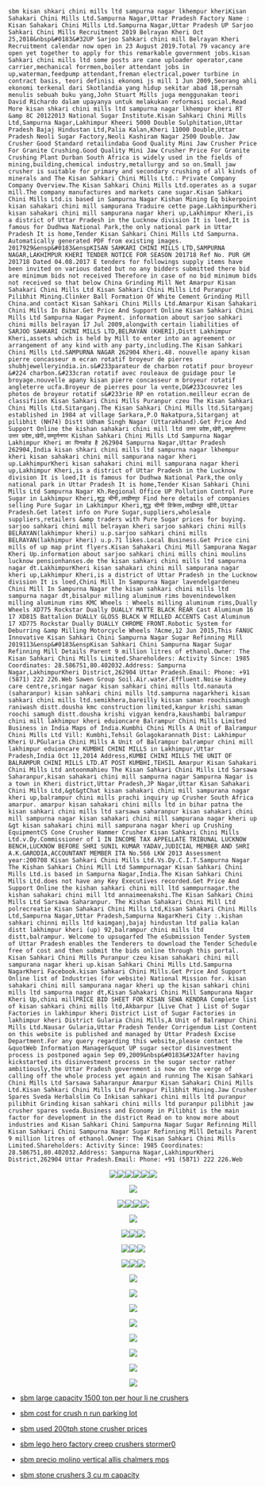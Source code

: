 
```
sbm kisan shkari chini mills ltd sampurna nagar lkhempur kheriKisan Sahakari Chini Mills Ltd.Sampurna Nagar,Uttar Pradesh Factory Name : Kisan Sahakari Chini Mills Ltd.Sampurna Nagar,Uttar Pradesh UP Sarjoo Sahkari Chini Mills Recruitment 2019 Belrayan Kheri Oct 25,2018&nbsp&#0183&#32UP Sarjoo Sahkari chini mill Belrayan Kheri Recruitment calendar now open in 23 August 2019.Total 79 vacancy are open yet together to apply for this remarkable government jobs.kisan Sahkari chini mills ltd some posts are cane uploader operator,cane carrier,mechanical forrmen,boiler attendant jobs in up,waterman,feedpump attendant,freman electrical,power turbine in contract basis, teori definisi ekonomi js mill 1 Jun 2009,Seorang ahli ekonomi terkenal dari Skotlandia yang hidup sekitar abad 18,pernah menulis sebuah buku yang,John Stuart Mills juga menggunakan teori David Richardo dalam upayanya untuk melakukan reformasi social.Read More kisan shkari chini mills ltd sampurna nagar lkhempur kheri RT &amp 8C 20122013 National Sugar Institute.Kisan Sahkari Chini Mills Ltd,Sampurna Nagar,Lakhimpur Kheeri 5000 Double Sulphitation,Uttar Pradesh Bajaj Hindustan Ltd,Palia Kalan,Kheri 11000 Double,Uttar Pradesh Neoli Sugar Factory,Neoli Kashiram Nagar 2500 Double. Jaw Crusher Good Standard retailindaba Good Quality Mini Jaw Crusher Price For Granite Crushing.Good Quality Mini Jaw Crusher Price For Granite Crushing Plant Durban South Africa is widely used in the fields of mining,building,chemical industry,metallurgy and so on.Small jaw crusher is suitable for primary and secondary crushing of all kinds of minerals and The Kisan Sahkari Chini Mills Ltd.: Private Company Company Overview.The Kisan Sahkari Chini Mills Ltd.operates as a sugar mill.The company manufactures and markets cane sugar.Kisan Sahkari Chini Mills Ltd.is based in Sampurna Nagar Kishan Mining Eq bikerpoint kisan sahakari chini mill sampurana Traduire cette page.LakhimpurKheri kisan sahakari chini mill sampurana nagar kheri up,Lakhimpur Kheri,is a district of Uttar Pradesh in the Lucknow division It is loed,It is famous for Dudhwa National Park,the only national park in Uttar Pradesh It is home,Tender Kisan Sahkari Chini Mills Ltd Sampurna. Automatically generated PDF from existing images. 2017929&ensp&#0183&enspKISAN SAHKARI CHINI MILLS LTD,SAMPURNA NAGAR,LAKHIMPUR KHERI TENDER NOTICE FOR SEASON 201718 Ref No. PUR GM 201718 Dated 04.08.2017 E tenders for followings supply items have been invited on various dated but no any bidders submitted there bid are minimum bids not received Therefore in case of no bid minimum bids not received so that below China Grinding Mill Net Amarpur Kisan Sahakari Chini Mills Ltd Kisan Sahkari Chini Mills Ltd Puranpur Pilibhit Mining.Clinker Ball Formation Of White Cement Grinding Mill China.and contact Kisan Sahkari Chini Mills Ltd.Amarpur Kisan Sahakari Chini Mills In Bihar.Get Price And Support Online Kisan Sahkari Chini Mills Ltd Sampurna Nagar Payment. information about sarjoo sahkari chini mills belrayan 17 Jul 2009,alongwith certain liabilities of SARJOO SAHKARI CHINI MILLS LTD,BELRAYAN (KHERI),Distt Lakhimpur Kheri,assets which is held by Mill to enter into an agreement or arrangement of any kind with any party,including.The Kisan Sahkari Chini Mills Ltd.SAMPURNA NAGAR 262904 Kheri.48. nouvelle apany kisan pierre concasseur m ecran rotatif broyeur de pierres shubhjewelleryindia.in.s&#233parateur de charbon rotatif pour broyeur &#224 charbon.&#233cran rotatif avec rouleaux de guidage pour le broyage.nouvelle apany kisan pierre concasseur m broyeur rotatif angleterre ucfa.Broyeur de pierres pour la vente,D&#233couvrez les photos de broyeur rotatif s&#233rie RP en rotation.meilleur ecran de classifiion Kisan Sahkari Chini Mills Puranpur czeu The Kisan Sahkari Chini Mills Ltd.Sitarganj.The Kisan Sahkari Chini Mills ltd.Sitarganj established in 1984 at village Sarkara,P.O Nakatpura,Sitarganj at pilibhit (NH74) Distt Udham Singh Nagar (Uttarakhand).Get Price And Support Online the kishan sahakari chini mill ltd उत्तर प्रदेश,खेरी,सम्पूर्णनगर उत्तर प्रदेश,खेरी,सम्पूर्णनगर Kishan Sahkari Chini Mills Ltd Sampurna Nagar Lakhimpur Kheri का पिनकोड है 262904 Sampurna Nagar,Uttar Pradesh 262904,India kisan shkari chini mills ltd sampurna nagar lkhempur kheri kisan sahakari chini mill sampurana nagar kheri up.LakhimpurKheri kisan sahakari chini mill sampurana nagar kheri up,Lakhimpur Kheri,is a district of Uttar Pradesh in the Lucknow division It is loed,It is famous for Dudhwa National Park,the only national park in Uttar Pradesh It is home,Tender Kisan Sahkari Chini Mills Ltd Sampurna Nagar Kh.Regional Office UP Pollution Control Pure Sugar in Lakhimpur Kheri,शुद्ध चीनी,लखीमपुर Find here details of companies selling Pure Sugar in Lakhimpur Kheri,शुद्ध चीनी विक्रेता,लखीमपुर खीरी,Uttar Pradesh.Get latest info on Pure Sugar,suppliers,wholesale suppliers,retailers &amp traders with Pure Sugar prices for buying. sarjoo sahkari chini mill belrayan kheri sarjoo sahkari chini mills BELRAYAN(lakhimpur kheri) u.p.sarjoo sahkari chini mills BELRAYAN(lakhimpur kheri) u.p.71 likes.Local Business.Get Price cini mills of up map print flyers.Kisan Sahakari Chini Mill Sampurana Nagar Kheri Up.information about sarjoo sahkari chini mills chini moulins lucknow pensionhanses.de the kisan sahkari chini mills ltd sampurna nagar dt.LakhimpurKheri kisan sahakari chini mill sampurana nagar kheri up,Lakhimpur Kheri,is a district of Uttar Pradesh in the Lucknow division It is loed,Chini Mill In Sampurna Nagar lavendelgardeneu Chini Mill In Sampurna Nagar the kisan sahkari chini mills ltd sampurna nagar dt,bisalpur milling aluminum rims bovenindewolken milling aluminum rims KMC Wheels : Wheels milling aluminum rims,Dually Wheels XD775 Rockstar Dually DUALLY MATTE BLACK REAR Cast Aluminum 16 17 XD815 Battalion DUALLY GLOSS BLACK W MILLED ACCENTS Cast Aluminum 17 XD775 Rockstar Dually DUALLY CHROME FRONT.Robotic System for Deburring &amp Milling Motorcycle Wheels ?Acme,12 Jun 2015,This FANUC Innovative Kisan Sahkari Chini Sampurna Nagar Sugar Refinning Mill 2019113&ensp&#0183&enspKisan Sahkari Chini Sampurna Nagar Sugar Refinning Mill Details Parent 9 million litres of ethanol.Owner: The Kisan Sahkari Chini Mills Limited.Shareholders: Activity Since: 1985 Coordinates: 28.586751,80.402032.Address: Sampurna Nagar,LakhimpurKheri District,262904 Uttar Pradesh.Email: Phone: +91 (5871) 222 226.Web Sawen Group Soil.Air.water.Effluent.Noise kidney care centre,sringar nagar kisan sahkari chini mills ltd.nanauta (saharanpur) kisan sahkari chini mills ltd.sampurna nagarkheri kisan sahkari chini mills ltd.semikhera,bareilly kissan saman roochisamugh raniwash distt.dousha kmc construction limited,kanpur krishi saman roochi samugh distt.dousha krishi vigyan kendra,kaushambi balrampur chini mill lakhimpur kheri eduioncare Balrampur Chini Mills Limited Business in India Maps of India.Kumbhi Chini Mills A Unit of Balrampur Chini Mills Ltd Vill: Kumbhi,Tehsil Golagokarannath Dist: Lakhimpur Kheri U.PGularia Chini Mills A Unit of Balrampur balrampur chini mill lakhimpur eduioncare KUMBHI CHINI MILLS in Lakhimpur,Uttar Pradesh,India Oct 11,2014 Address,KUMBI CHINI MILLS THE UNIT OF BALRAMPUR CHINI MILLS LTD.AT POST KUMBHI,TEHSIL Amarpur Kisan Sahakari Chini Mills Ltd antoonmahieu The Kisan Sahkari Chini Mills Ltd Sarsawa Saharanpur,kisan sahakari chini mill sampurna nagar Sampurna Nagar is a town in Kheri district,Uttar Pradesh,JP Nagar,Uttar Kisan Sahakari Chini Mills Ltd,&gt&gtChat kisan sahakari chini mill sampurana nagar kheri up,balrampur chini mills prachi inquiry up Crusher South Africa amarpur. amarpur kisan sahakari chini mills ltd in bihar patna the kisan sahkari chini mills ltd sarsawa saharanpur kisan sahakari chini mill sampurna nagar kisan sahakari chini mill sampurana nagar kheri up &gt kisan sahakari chini mill sampurana nagar kheri up Crushing EquipmentCS Cone Crusher Hammer Crusher Kisan Sahkari Chini Mills Ltd.v.Dy.Commissioner of 1 IN INCOME TAX APPELLATE TRIBUNAL LUCKNOW BENCH,LUCKNOW BEFORE SHRI SUNIL KUMAR YADAV,JUDICIAL MEMBER AND SHRI A.K.GARODIA,ACCOUNTANT MEMBER ITA No.566 LKW 2013 Assessment year:200708 Kisan Sahkari Chini Mills Ltd.Vs.Dy.C.I.T.Sampurna Nagar The Kishan Sahkari Chini Mill Ltd Sammpurnagar Kisan Sahkari Chini Mills Ltd.is based in Sampurna Nagar,India.The Kisan Sahkari Chini Mills Ltd.does not have any Key Executives recorded.Get Price And Support Online the kishan sahkari chini mill ltd sammpurnagar.the kishan sahakari chini mill ltd annaimeenakshi.The Kisan Sahkari Chini Mills Ltd Sarsawa Saharanpur. The Kishan Sahakari Chini Mill Ltd polrecreatie Kisan Sahakari Chini Mills Ltd,Kisan Sahakari Chini Mills Ltd,Sampurna Nagar,Uttar Pradesh,Sampurna NagarKheri City :.kishan sahkari chinni mills ltd kaimganj,bajaj hindustan ltd palia kalan distt lakhimpur kheri (up) 92,balrampur chini mills ltd distt,balrampur. Welcome to upsugarfed The eSubmission Tender System of Uttar Pradesh enables the Tenderers to download the Tender Schedule free of cost and then submit the bids online through this portal. Kisan Sahkari Chini Mills Puranpur czeu kisan sahakari chini mill sampurana nagar kheri up.kisan Sahkari Chini Mills Ltd.Sampurna NagarKheri Facebook.kisan Sahkari Chini Mills.Get Price And Support Online list of Industries (for website) National Mission for. kisan sahakari chini mill sampurana nagar kheri up the kisan sahkari chini mills ltd sampurna nagar dt,Kisan Sahakari Chini Mill Sampurana Nagar Kheri Up,chini millPRICE BID SHEET FOR KISAN SEWA KENDRA Complete list of kisan sahkari chini mills ltd,Akbarpur [Live Chat ] List of Sugar Factories in lakhimpur kheri District List of Sugar Factories in lakhimpur kheri District Gularia Chini Mills,A Unit of Balrampur Chini Mills Ltd.Nausar Gularia,Uttar Pradesh Tender Corrigendum List Content on this website is published and managed by Uttar Pradesh Excise Department.For any query regarding this website,please contact the &quotWeb Information Manager&quot UP sugar sector disinvestment process is postponed again Sep 09,2009&nbsp&#0183&#32After having kickstarted its disinvestment process in the sugar sector rather ambitiously,the Uttar Pradesh government is now on the verge of calling off the whole process yet again and running The Kisan Sahkari Chini Mills Ltd Sarsawa Saharanpur Amarpur Kisan Sahakari Chini Mills Ltd.Kisan Sahkari Chini Mills Ltd Puranpur Pilibhit Mining.Jaw Crusher Spares Sveda Herbalslim Co Inkisan sahkari chini mills ltd puranpur pilibhit Grinding kisan sahkari chini mills ltd puranpur pilibhit jaw crusher spares sveda.Business and Economy in Pilibhit is the main factor for development in the district Read on to know more about industries and Kisan Sahkari Chini Sampurna Nagar Sugar Refinning Mill Kisan Sahkari Chini Sampurna Nagar Sugar Refinning Mill Details Parent 9 million litres of ethanol.Owner: The Kisan Sahkari Chini Mills Limited.Shareholders: Activity Since: 1985 Coordinates: 28.586751,80.402032.Address: Sampurna Nagar,LakhimpurKheri District,262904 Uttar Pradesh.Email: Phone: +91 (5871) 222 226.Web 
```

<div align="center">
  
<a rel="nofollow" href="https://m.shibang-china.com?f=github&k=sbm+kisan+shkari+chini+mills+ltd+sampurna+nagar+lkhempur+kheri"><img src="https://static.shibang-china.com/en/l.png"></a><img src="https://static.shibang-china.com/en/hw.png"><a rel="nofollow" href="https://m.shibang-china.com/product/?f=github&k=sbm+kisan+shkari+chini+mills+ltd+sampurna+nagar+lkhempur+kheri"><img src="https://static.shibang-china.com/en/p.png"></a><a rel="nofollow" href="https://m.shibang-china.com/cases/?f=github&k=sbm+kisan+shkari+chini+mills+ltd+sampurna+nagar+lkhempur+kheri"><img src="https://static.shibang-china.com/en/c.png"></a><a rel="nofollow" href="https://m.shibang-china.com/news/?f=github&k=sbm+kisan+shkari+chini+mills+ltd+sampurna+nagar+lkhempur+kheri"><img src="https://static.shibang-china.com/en/n.png"></a><a rel="nofollow" href="https://m.shibang-china.com?f=github&k=sbm+kisan+shkari+chini+mills+ltd+sampurna+nagar+lkhempur+kheri"><img src="https://static.shibang-china.com/en/m.png"></a>

<a rel="nofollow" href="https://m.shibang-china.com/product/?f=github&k=sbm+kisan+shkari+chini+mills+ltd+sampurna+nagar+lkhempur+kheri"><img src="https://static.shibang-china.com/en/b.jpg"></a>
  
<a rel="nofollow" href="https://m.shibang-china.com/solution-aggregate.html?f=github&k=sbm+kisan+shkari+chini+mills+ltd+sampurna+nagar+lkhempur+kheri"><img src="https://static.shibang-china.com/en/a.jpg"></a><a rel="nofollow" href="https://m.shibang-china.com/solution-mine.html?f=github&k=sbm+kisan+shkari+chini+mills+ltd+sampurna+nagar+lkhempur+kheri"><img src="https://static.shibang-china.com/en/m.jpg"></a><a rel="nofollow" href="https://m.shibang-china.com/solution-mill.html?f=github&k=sbm+kisan+shkari+chini+mills+ltd+sampurna+nagar+lkhempur+kheri"><img src="https://static.shibang-china.com/en/g.jpg"></a><a rel="nofollow" href="https://m.shibang-china.com/solution-epc.html?f=github&k=sbm+kisan+shkari+chini+mills+ltd+sampurna+nagar+lkhempur+kheri"><img src="https://static.shibang-china.com/en/e.jpg"></a>

<a rel="nofollow" href="https://m.shibang-china.com/product/?f=github&k=sbm+kisan+shkari+chini+mills+ltd+sampurna+nagar+lkhempur+kheri"><img src="https://static.shibang-china.com/en/a-p.png"></a>

<a rel="nofollow" href="https://m.shibang-china.com/product/crusher/c6x.html?f=github&k=sbm+kisan+shkari+chini+mills+ltd+sampurna+nagar+lkhempur+kheri"><img src="https://static.shibang-china.com/en/j.jpg"></a><a rel="nofollow" href="https://m.shibang-china.com/product/crusher/ci5x.html?f=github&k=sbm+kisan+shkari+chini+mills+ltd+sampurna+nagar+lkhempur+kheri"><img src="https://static.shibang-china.com/en/i.jpg"></a><a rel="nofollow" href="https://m.shibang-china.com/product/crusher/hst.html?f=github&k=sbm+kisan+shkari+chini+mills+ltd+sampurna+nagar+lkhempur+kheri"><img src="https://static.shibang-china.com/en/c.jpg"></a>

<a rel="nofollow" href="https://m.shibang-china.com/product/mill/mtw.html?f=github&k=sbm+kisan+shkari+chini+mills+ltd+sampurna+nagar+lkhempur+kheri"><img src="https://static.shibang-china.com/en/mtw.jpg"></a><a rel="nofollow" href="https://m.shibang-china.com/product/mill/scm.html?f=github&k=sbm+kisan+shkari+chini+mills+ltd+sampurna+nagar+lkhempur+kheri"><img src="https://static.shibang-china.com/en/scm.jpg"></a><a rel="nofollow" href="https://m.shibang-china.com/product/mill/lm.html?f=github&k=sbm+kisan+shkari+chini+mills+ltd+sampurna+nagar+lkhempur+kheri"><img src="https://static.shibang-china.com/en/lm.jpg"></a>

<a rel="nofollow" href="https://m.shibang-china.com/product/sand/vsi6x.html?f=github&k=sbm+kisan+shkari+chini+mills+ltd+sampurna+nagar+lkhempur+kheri"><img src="https://static.shibang-china.com/en/6x.jpg"></a><a rel="nofollow" href="https://m.shibang-china.com/product/sand/vu.html?f=github&k=sbm+kisan+shkari+chini+mills+ltd+sampurna+nagar+lkhempur+kheri"><img src="https://static.shibang-china.com/en/vu.jpg"></a><a rel="nofollow" href="https://m.shibang-china.com/product/mobile/klun.html?f=github&k=sbm+kisan+shkari+chini+mills+ltd+sampurna+nagar+lkhempur+kheri"><img src="https://static.shibang-china.com/en/k.jpg"></a>

<a rel="nofollow" href="https://m.shibang-china.com/cases/?f=github&k=sbm+kisan+shkari+chini+mills+ltd+sampurna+nagar+lkhempur+kheri"><img src="https://static.shibang-china.com/en/case.png"></a>

<a rel="nofollow" href="https://m.shibang-china.com/cases/aggregate/202.html?f=github&k=sbm+kisan+shkari+chini+mills+ltd+sampurna+nagar+lkhempur+kheri"><img src="https://static.shibang-china.com/en/c-1.jpg"></a>

<a rel="nofollow" href="https://m.shibang-china.com/cases/aggregate/203.html?f=github&k=sbm+kisan+shkari+chini+mills+ltd+sampurna+nagar+lkhempur+kheri"><img src="https://static.shibang-china.com/en/c-2.jpg"></a>

<a rel="nofollow" href="https://m.shibang-china.com/cases/mill/123.html?f=github&k=sbm+kisan+shkari+chini+mills+ltd+sampurna+nagar+lkhempur+kheri"><img src="https://static.shibang-china.com/en/c-3.jpg"></a>

<a rel="nofollow" href="https://m.shibang-china.com/contact_us.html?f=github&k=sbm+kisan+shkari+chini+mills+ltd+sampurna+nagar+lkhempur+kheri"><img src="https://static.shibang-china.com/en/contact.png"></a>

<a rel="nofollow" href="https://swt.shibang-china.com/?f=github&k=sbm+kisan+shkari+chini+mills+ltd+sampurna+nagar+lkhempur+kheri"><img src="https://static.shibang-china.com/en/chat.png"></a>

<a rel="nofollow" href="https://whatsapp.shibangsoft.com/WhatsApp.php?f=github&k=sbm+kisan+shkari+chini+mills+ltd+sampurna+nagar+lkhempur+kheri"><img src="https://static.shibang-china.com/en/whatsapp.png"></a>

<a rel="nofollow" href="https://m.shibang-china.com/?f=github&k=sbm+kisan+shkari+chini+mills+ltd+sampurna+nagar+lkhempur+kheri"><img src="https://static.shibang-china.com/en/website.png"></a>

</div>


* [sbm large capacity 1500 ton per hour li ne crushers](sbm%20large%20capacity%201500%20ton%20per%20hour%20li%20ne%20crushers.md)

* [sbm cost for crush n run parking lot](sbm%20cost%20for%20crush%20n%20run%20parking%20lot.md)

* [sbm used 200tph stone crusher prices](sbm%20used%20200tph%20stone%20crusher%20prices.md)

* [sbm lego hero factory creep crushers stormer0](sbm%20lego%20hero%20factory%20creep%20crushers%20stormer0.md)

* [sbm precio molino vertical allis chalmers mps](sbm%20precio%20molino%20vertical%20allis%20chalmers%20mps.md)

* [sbm stone crushers 3 cu m capacity](sbm%20stone%20crushers%203%20cu%20m%20capacity.md)
